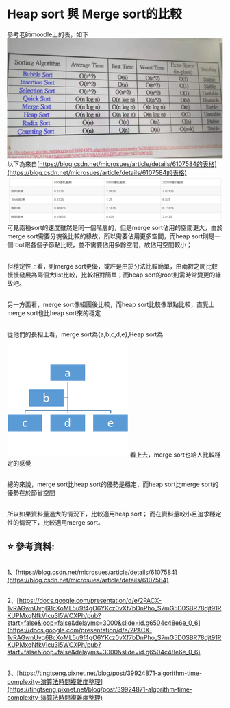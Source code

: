 # Heap sort 與 Merge sort的比較
參考老師moodle上的表，如下
![Image text](https://github.com/yanjiyue/leecode/blob/master/h%20und%20m/1.png)
以下為來自[https://blog.csdn.net/microsues/article/details/6107584的表格](https://blog.csdn.net/microsues/article/details/6107584的表格)
![Image text](https://github.com/yanjiyue/leecode/blob/master/h%20und%20m/2.png)
可見兩種sort的速度雖然是同一個階層的，但是merge sort佔用的空間更大，由於merge sort需要分塊後比較的緣故，所以需要佔用更多空間，而heap sort則是一個root跟各個子節點比較，並不需要佔用多餘空間，故佔用空間較小；
##
但穩定性上看，則merge sort更優，或許是由於分法比較簡單，由兩數之間比較慢慢發展為兩個大list比較，比較相對簡單；而heap sort的root則需時常變更的緣故吧。
##
另一方面看，merge sort像組團後比較，而heap sort比較像單點比較，直覺上merge sort也比heap sort來的穩定
##
從他們的長相上看，merge sort為{a,b,c,d,e},Heap sort為
![Image text](https://github.com/yanjiyue/leecode/blob/master/h%20und%20m/3.png)
看上去，merge sort也給人比較穩定的感覺
##
總的來說，merge sort比heap sort的優勢是穩定，而heap sort比merge sort的優勢在於節省空間
##
所以如果資料量過大的情況下，比較適用heap sort；
而在資料量較小且追求穩定性的情況下，比較適用merge sort。
##
## :star: 參考資料:
##
1、[https://blog.csdn.net/microsues/article/details/6107584](https://blog.csdn.net/microsues/article/details/6107584)
##
2、[https://docs.google.com/presentation/d/e/2PACX-1vRAGwnUvg6BcXoML5u9f4gO6YKcz0vXf7bDnPho_S7mG5D0SBR78djt91RKUPMxqNfkVIcu3l5WCXPh/pub?start=false&loop=false&delayms=3000&slide=id.g6504c48e6e_0_6](https://docs.google.com/presentation/d/e/2PACX-1vRAGwnUvg6BcXoML5u9f4gO6YKcz0vXf7bDnPho_S7mG5D0SBR78djt91RKUPMxqNfkVIcu3l5WCXPh/pub?start=false&loop=false&delayms=3000&slide=id.g6504c48e6e_0_6)
##
3、[https://tingtseng.pixnet.net/blog/post/39924871-algorithm-time-complexity-演算法時間複雜度整理](https://tingtseng.pixnet.net/blog/post/39924871-algorithm-time-complexity-演算法時間複雜度整理)
